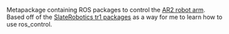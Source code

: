 Metapackage containing ROS packages to control the [AR2 robot arm](https://github.com/Chris-Annin/AR2). Based off of the [SlateRobotics tr1 packages](https://github.com/SlateRobotics) as a way for me to learn how to use ros_control.